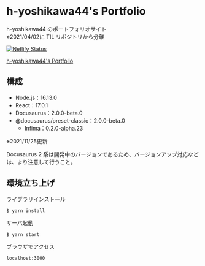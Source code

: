 # h-yoshikawa44's Portfolio
h-yoshikawa44 のポートフォリオサイト  
※2021/04/02に TIL リポジトリから分離

[![Netlify Status](https://api.netlify.com/api/v1/badges/8af81460-1140-4eb4-823d-56a99af5353a/deploy-status)](https://app.netlify.com/sites/h-yoshikawa44-portfolio/deploys)

[h-yoshikawa44's Portfolio](https://h-yoshikawa44.com/)
## 構成
- Node.js：16.13.0
- React：17.0.1
- Docusaurus：2.0.0-beta.0
- @docusaurus/preset-classic：2.0.0-beta.0
  - Infima：0.2.0-alpha.23

※2021/11/25更新

Docusaurus 2 系は開発中のバージョンであるため、バージョンアップ対応などは、より注意して行うこと。

## 環境立ち上げ
ライブラリインストール
```
$ yarn install
```

サーバ起動
```
$ yarn start
```

ブラウザでアクセス
```
localhost:3000
```
